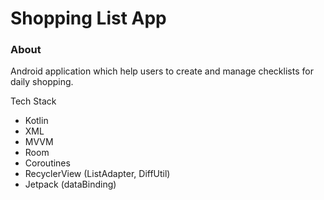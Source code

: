 # Shopping List App

### About
Android application which help users to create and manage checklists for daily shopping.

Tech Stack
* Kotlin
* XML
* MVVM
* Room
* Coroutines
* RecyclerView (ListAdapter, DiffUtil)
* Jetpack (dataBinding)
